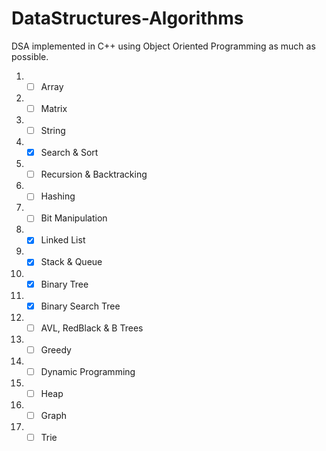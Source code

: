 # DataStructures-Algorithms
DSA implemented in C++ using Object Oriented Programming as much as possible.
1. - [ ] Array
2. - [ ] Matrix
3. - [ ] String
4. - [x] Search & Sort
5. - [ ] Recursion & Backtracking
6. - [ ] Hashing
7. - [ ] Bit Manipulation
8. - [x] Linked List
9. - [x] Stack & Queue
10. - [x] Binary Tree
11. - [x] Binary Search Tree
12. - [ ] AVL, RedBlack & B Trees
13. - [ ] Greedy
14. - [ ] Dynamic Programming
15. - [ ] Heap
16. - [ ] Graph
17. - [ ] Trie
